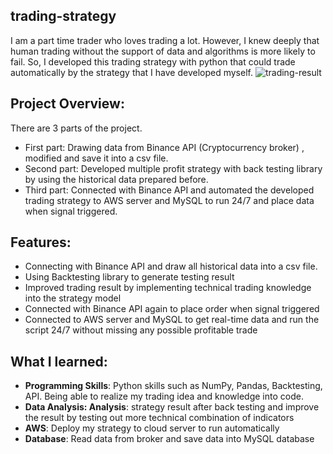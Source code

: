 ## trading-strategy
I am a part time trader who loves trading a lot. However, I knew deeply that human trading without the support of data and algorithms is more likely to fail. So, I developed this trading strategy with python that could trade automatically by the strategy that I have developed myself. 
![trading-result](https://github.com/JerlsonSik/trading-strategy/assets/144855178/65e612bf-4924-48f4-ac51-18b6e9c86138)

## Project Overview:
There are 3 parts of the project. 
- First part: Drawing data from Binance API (Cryptocurrency broker) , modified and save it into a csv file.
- Second part: Developed multiple profit strategy with back testing library by using the historical data prepared before.
- Third part: Connected with Binance API and automated the developed trading strategy to AWS server and MySQL to run 24/7 and place data when signal triggered.

## Features:
- Connecting with Binance API and draw all historical data into a csv file.
- Using Backtesting library to generate testing result 
- Improved trading result by implementing technical trading knowledge into the strategy model 
- Connected with Binance API again to place order when signal triggered
- Connected to AWS server and MySQL to get real-time data and run the script 24/7 without missing any possible profitable trade

## What I learned:
- **Programming Skills**: Python skills such as NumPy, Pandas, Backtesting, API. Being able to realize my trading idea and knowledge into code.
- **Data Analysis: Analysis**: strategy result after back testing and improve the result by testing out more technical combination of indicators
- **AWS**: Deploy my strategy to cloud server to run automatically 
- **Database**: Read data from broker and save data into MySQL database
